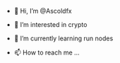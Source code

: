 - 👋 Hi, I’m @Ascoldfx
- 👀 I’m interested in crypto
- 🌱 I’m currently learning run nodes

- 📫 How to reach me ...

<!---
Ascoldfx/Ascoldfx is a ✨ special ✨ repository because its `README.md` (this file) appears on your GitHub profile.
You can click the Preview link to take a look at your changes.
--->
